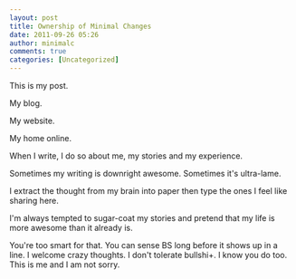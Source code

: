 ```yaml
---
layout: post
title: Ownership of Minimal Changes
date: 2011-09-26 05:26
author: minimalc
comments: true
categories: [Uncategorized]
---
```

This is my post.

My blog.

My website.

My home online.

When I write, I do so about me, my stories and my experience.

Sometimes my writing is downright awesome. Sometimes it's ultra-lame.

I extract the thought from my brain into paper then type the ones I feel like sharing here.

I'm always tempted to sugar-coat my stories and pretend that my life is more awesome than it already is.

You're too smart for that. You can sense BS long before it shows up in a line. I welcome crazy thoughts. I don't tolerate bullshi+. I know you do too. This is me and I am not sorry.
